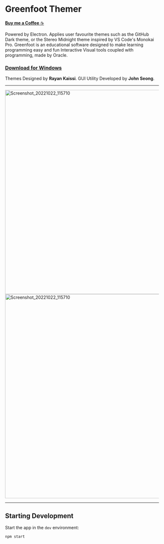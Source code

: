 # Greenfoot Themer

[**Buy me a Coffee** ☕](https://www.buymeacoffee.com/wonmor)

Powered by Electron. Applies user favourite themes such as the GitHub Dark theme, or the Stereo Midnight theme inspired by VS Code's Monokai Pro.
Greenfoot is an educational software designed to make learning programming easy and fun Interactive Visual tools coupled with programming, made by Oracle.

### [Download for Windows](https://github.com/wonmor/Greenfoot-Themer/raw/main/release/Greenfoot%20Themer%20Setup%201.0.0.exe)

Themes Designed by **Rayan Kaissi**. GUI Utility Developed by **John Seong**.

---

<img width="666" alt="Screenshot_20221022_115710" src="https://user-images.githubusercontent.com/35755386/198854357-d98b3560-0b3c-457e-aa3e-5e2a8c32861b.png">

<img width="666" alt="Screenshot_20221022_115710" src="https://user-images.githubusercontent.com/35755386/197538570-8cf867b7-0e8c-450c-bbf7-af46a1756d13.png">

---

## Starting Development

Start the app in the `dev` environment:

```bash
npm start
```
